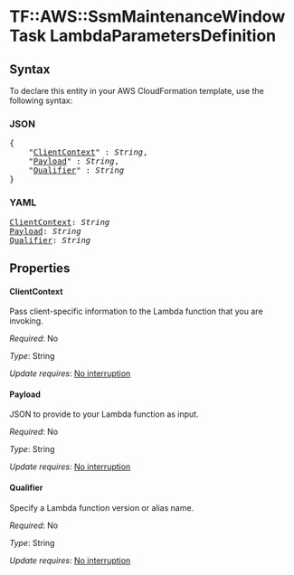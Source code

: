 # TF::AWS::SsmMaintenanceWindowTask LambdaParametersDefinition

## Syntax

To declare this entity in your AWS CloudFormation template, use the following syntax:

### JSON

<pre>
{
    "<a href="#clientcontext" title="ClientContext">ClientContext</a>" : <i>String</i>,
    "<a href="#payload" title="Payload">Payload</a>" : <i>String</i>,
    "<a href="#qualifier" title="Qualifier">Qualifier</a>" : <i>String</i>
}
</pre>

### YAML

<pre>
<a href="#clientcontext" title="ClientContext">ClientContext</a>: <i>String</i>
<a href="#payload" title="Payload">Payload</a>: <i>String</i>
<a href="#qualifier" title="Qualifier">Qualifier</a>: <i>String</i>
</pre>

## Properties

#### ClientContext

Pass client-specific information to the Lambda function that you are invoking.

_Required_: No

_Type_: String

_Update requires_: [No interruption](https://docs.aws.amazon.com/AWSCloudFormation/latest/UserGuide/using-cfn-updating-stacks-update-behaviors.html#update-no-interrupt)

#### Payload

JSON to provide to your Lambda function as input.

_Required_: No

_Type_: String

_Update requires_: [No interruption](https://docs.aws.amazon.com/AWSCloudFormation/latest/UserGuide/using-cfn-updating-stacks-update-behaviors.html#update-no-interrupt)

#### Qualifier

Specify a Lambda function version or alias name.

_Required_: No

_Type_: String

_Update requires_: [No interruption](https://docs.aws.amazon.com/AWSCloudFormation/latest/UserGuide/using-cfn-updating-stacks-update-behaviors.html#update-no-interrupt)


